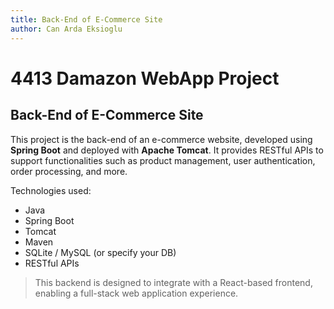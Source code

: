 ```yaml
---
title: Back-End of E-Commerce Site
author: Can Arda Eksioglu
---
```


# 4413 Damazon WebApp Project

## Back-End of E-Commerce Site

This project is the back-end of an e-commerce website, developed using **Spring Boot** and deployed with **Apache Tomcat**. It provides RESTful APIs to support functionalities such as product management, user authentication, order processing, and more.

Technologies used:
- Java
- Spring Boot
- Tomcat
- Maven
- SQLite / MySQL (or specify your DB)
- RESTful APIs

> This backend is designed to integrate with a React-based frontend, enabling a full-stack web application experience.
